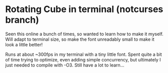 # Rotating Cube in terminal (notcurses branch)

Seen this online a bunch of times, so wanted to learn how to make it myself.
Will adapt to terminal size, so make the font unreadably small to make it look a little better!

Runs at about ~300fps in my terminal with a tiny little font. Spent quite a bit of time trying to optimize, even adding simple concurrency, but ultimately I just needed to compile with -O3. Still have a lot to learn...
